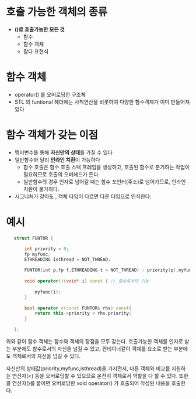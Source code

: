 # 호출 가능한 객체의 종류
- **()로 호출가능한 모든 것**
  - 함수
  - 함수 객체
  - 람다 표현식
  
# 함수 객체
- operator() 를 오버로딩한 구조체
- STL 의 funtional 헤더에는 사칙연산을 비롯하여 다양한 함수객체가 이미 만들어져있다
  
# 함수 객체가 갖는 이점
- 멤버변수를 통해 **자신만의 상태**를 가질 수 있다
- 일반함수와 달리 **인라인 치환**이 가능하다
  - 함수 호출은 함수 호출 스택 프레임을 생성하고, 호출된 함수로 분기하는 작업이 필요하므로 호출의 오버헤드가 든다.
  - 일반함수의 경우 인자로 넘어갈 때는 함수 포인터(주소)로 넘어가므로, 인라인 치환이 불가하다.
- 시그니처가 같아도 , 객체 타입이 다르면 다른 타입으로 인식한다.
  
# 예시 

 ```cpp
    struct FUNTOR {

        int priority = 0;
        fp myfunc;
        ETHREADING isthread = NOT_THREAD;

        FUNTOR(int p,fp f,ETHREADING t = NOT_THREAD) : priority(p),myfunc(f),isthread(t) {};
    
        void operator()(void* i) const { // 함수로서의 기능
            
            myfunc(i);
        }

        bool operator <(const FUNTOR& rhs) const{
            return this->priority < rhs.priority;
        }

    };
```

위와 같이 함수 객체는 함수와 객체의 장점을 모두 갖는다.
호출가능한 객체를 인자로 받는 부분에도 함수로서의 자신을 넘길 수 있고, 컨테이너같이 객체를 요소로 받는 부분에도 객체로서의 자신을 넘길 수 있다. 

자신만의 상태값(priority,myfunc,isthread)을 가지면서, 다른 객체와 비교를 지원하는 연산자(<) 등을 오버로딩할 수 있으므로 온전히 객체로서 역할을 다 할 수 있다.
또한 콜 연산자()를 붙이면 오버로당한 void operator() 가 호출되어 작성된 내용을 호출한다. 
